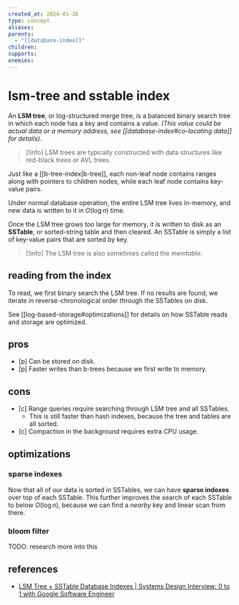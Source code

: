 ```yaml
---
created_at: 2024-01-26
type: concept
aliases: 
parents:
  - "[[database-index]]"
children: 
supports: 
enemies:
---
```


# lsm-tree and sstable index

An **LSM tree**, or log-structured merge tree, is a balanced binary search tree in which each node has a key and contains a value. _(This value could be actual data or a memory address, see [[database-index#co-locating data]] for details)._

> [!info]
> LSM trees are typically constructed with data structures like red-black trees or AVL trees.

Just like a [[b-tree-index|b-tree]], each non-leaf node contains ranges along with pointers to children nodes, while each leaf node contains key-value pairs.

Under normal database operation, the entire LSM tree lives in-memory, and new data is written to it in $O(\log n)$ time.

Once the LSM tree grows too large for memory, it is written to disk as an **SSTable**, or sorted-string table and then cleared. An SSTable is simply a list of key-value pairs that are sorted by key.

> [!info]
> The LSM tree is also sometimes called the _memtable_.

## reading from the index

To read, we first binary search the LSM tree. If no results are found, we iterate in reverse-chronological order through the SSTables on disk.

See [[log-based-storage#optimizations]] for details on how SSTable reads and storage are optimized.

## pros

- [p] Can be stored on disk.
- [p] Faster writes than b-trees because we first write to memory.

## cons

- [c] Range queries require searching through LSM tree and all SSTables.
	- This is still faster than hash indexes, because the tree and tables are all sorted.
- [c] Compaction in the background requires extra CPU usage.

## optimizations

### sparse indexes

Now that all of our data is sorted in SSTables, we can have **sparse indexes** over top of each SSTable. This further improves the search of each SSTable to below $O(\log n)$, because we can find a _nearby_ key and linear scan from there.

### bloom filter

TODO: research more into this

## references

- [LSM Tree + SSTable Database Indexes | Systems Design Interview: 0 to 1 with Google Software Engineer](https://www.youtube.com/watch?v=ciGAVER_erw)
